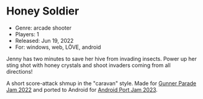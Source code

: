 # Honey Soldier

- Genre: arcade shooter
- Players: 1
- Released: Jun 19, 2022
- For: windows, web, LÖVE, android

Jenny has two minutes to save her hive from invading insects. Power up her sting shot with honey crystals and shoot invaders coming from all directions!

A short score-attack shmup in the "caravan" style. Made for [Gunner Parade Jam 2022] and ported to Android for [Android Port Jam 2023].

[Gunner Parade Jam 2022]: https://itch.io/jam/gunner-parade-22
[Android Port Jam 2023]: https://itch.io/jam/igdaf-portjam2023